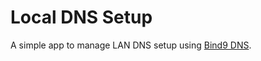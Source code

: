 # Local DNS Setup

A simple app to manage LAN DNS setup using [Bind9 DNS](https://www.isc.org/bind/). 
